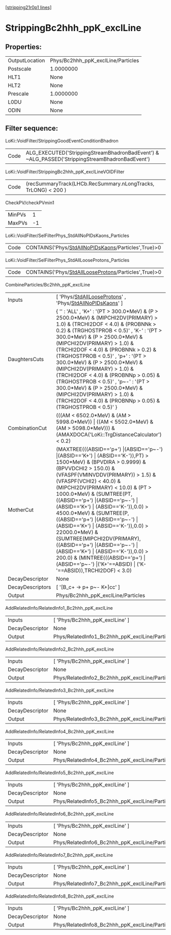 [[stripping21r0p1 lines]](./stripping21r0p1-index)

# StrippingBc2hhh_ppK_exclLine

## Properties:

|                |                                    |
|----------------|------------------------------------|
| OutputLocation | Phys/Bc2hhh_ppK_exclLine/Particles |
| Postscale      | 1.0000000                          |
| HLT1           | None                               |
| HLT2           | None                               |
| Prescale       | 1.0000000                          |
| L0DU           | None                               |
| ODIN           | None                               |

## Filter sequence:

LoKi::VoidFilter/StrippingGoodEventConditionBhadron

|      |                                                                                                |
|------|------------------------------------------------------------------------------------------------|
| Code | ALG_EXECUTED('StrippingStreamBhadronBadEvent') & ~ALG_PASSED('StrippingStreamBhadronBadEvent') |

LoKi::VoidFilter/StrippingBc2hhh_ppK_exclLineVOIDFilter

|      |                                                                |
|------|----------------------------------------------------------------|
| Code | (recSummaryTrack(LHCb.RecSummary.nLongTracks, TrLONG) \< 200 ) |

CheckPV/checkPVmin1

|        |     |
|--------|-----|
| MinPVs | 1   |
| MaxPVs | -1  |

LoKi::VoidFilter/SelFilterPhys_StdAllNoPIDsKaons_Particles

|      |                                                                                                             |
|------|-------------------------------------------------------------------------------------------------------------|
| Code | CONTAINS('Phys/[StdAllNoPIDsKaons](./stripping21r0p1-commonparticles-stdallnopidskaons)/Particles',True)\>0 |

LoKi::VoidFilter/SelFilterPhys_StdAllLooseProtons_Particles

|      |                                                                                                               |
|------|---------------------------------------------------------------------------------------------------------------|
| Code | CONTAINS('Phys/[StdAllLooseProtons](./stripping21r0p1-commonparticles-stdalllooseprotons)/Particles',True)\>0 |

CombineParticles/Bc2hhh_ppK_exclLine

|                  |                                                                                                                                                                                                                                                                                                                                                                                                                                                                                                                                                                                                                                                                                        |
|------------------|----------------------------------------------------------------------------------------------------------------------------------------------------------------------------------------------------------------------------------------------------------------------------------------------------------------------------------------------------------------------------------------------------------------------------------------------------------------------------------------------------------------------------------------------------------------------------------------------------------------------------------------------------------------------------------------|
| Inputs           | [ 'Phys/[StdAllLooseProtons](./stripping21r0p1-commonparticles-stdalllooseprotons)' , 'Phys/[StdAllNoPIDsKaons](./stripping21r0p1-commonparticles-stdallnopidskaons)' ]                                                                                                                                                                                                                                                                                                                                                                                                                                                                                                              |
| DaughtersCuts    | { '' : 'ALL' , 'K+' : '(PT \> 300.0\*MeV) & (P \> 2500.0\*MeV) & (MIPCHI2DV(PRIMARY) \> 1.0) & (TRCHI2DOF \< 4.0) & (PROBNNk \> 0.2) & (TRGHOSTPROB \< 0.5)' , 'K-' : '(PT \> 300.0\*MeV) & (P \> 2500.0\*MeV) & (MIPCHI2DV(PRIMARY) \> 1.0) & (TRCHI2DOF \< 4.0) & (PROBNNk \> 0.2) & (TRGHOSTPROB \< 0.5)' , 'p+' : '(PT \> 300.0\*MeV) & (P \> 2500.0\*MeV) & (MIPCHI2DV(PRIMARY) \> 1.0) & (TRCHI2DOF \< 4.0) & (PROBNNp \> 0.05) & (TRGHOSTPROB \< 0.5)' , 'p~-' : '(PT \> 300.0\*MeV) & (P \> 2500.0\*MeV) & (MIPCHI2DV(PRIMARY) \> 1.0) & (TRCHI2DOF \< 4.0) & (PROBNNp \> 0.05) & (TRGHOSTPROB \< 0.5)' }                                                                      |
| CombinationCut   | (((AM \< 6502.0\*MeV) & (AM \> 5998.0\*MeV)) \| ((AM \< 5502.0\*MeV) & (AM \> 5098.0\*MeV))) & (AMAXDOCA('LoKi::TrgDistanceCalculator') \< 0.2)                                                                                                                                                                                                                                                                                                                                                                                                                                                                                                                                        |
| MotherCut        | (MAXTREE(((ABSID=='p+') \|(ABSID=='p~-') \|(ABSID=='K+') \| (ABSID=='K-')),PT) \> 1500\*MeV) & (BPVDIRA \> 0.9999) & (BPVVDCHI2 \> 150.0) & (VFASPF(VMINVDDV(PRIMARY)) \> 1.5) & (VFASPF(VCHI2) \< 40.0) & (MIPCHI2DV(PRIMARY) \< 10.0) & (PT \> 1000.0\*MeV) & (SUMTREE(PT,((ABSID=='p+') \|(ABSID=='p~-') \|(ABSID=='K+') \| (ABSID=='K-')),0.0) \> 4500.0\*MeV) & (SUMTREE(P,((ABSID=='p+') \|(ABSID=='p~-') \|(ABSID=='K+') \| (ABSID=='K-')),0.0) \> 22000.0\*MeV) & (SUMTREE(MIPCHI2DV(PRIMARY),((ABSID=='p+') \|(ABSID=='p~-') \|(ABSID=='K+') \| (ABSID=='K-')),0.0) \> 200.0) & (MINTREE(((ABSID=='p+') \|(ABSID=='p~-') \|('K+'==ABSID) \| ('K-'==ABSID)),TRCHI2DOF) \< 3.0) |
| DecayDescriptor  | None                                                                                                                                                                                                                                                                                                                                                                                                                                                                                                                                                                                                                                                                                   |
| DecayDescriptors | [ '[B_c+ -\> p+ p~- K+]cc' ]                                                                                                                                                                                                                                                                                                                                                                                                                                                                                                                                                                                                                                                       |
| Output           | Phys/Bc2hhh_ppK_exclLine/Particles                                                                                                                                                                                                                                                                                                                                                                                                                                                                                                                                                                                                                                                     |

AddRelatedInfo/RelatedInfo1_Bc2hhh_ppK_exclLine

|                 |                                                 |
|-----------------|-------------------------------------------------|
| Inputs          | [ 'Phys/Bc2hhh_ppK_exclLine' ]                |
| DecayDescriptor | None                                            |
| Output          | Phys/RelatedInfo1_Bc2hhh_ppK_exclLine/Particles |

AddRelatedInfo/RelatedInfo2_Bc2hhh_ppK_exclLine

|                 |                                                 |
|-----------------|-------------------------------------------------|
| Inputs          | [ 'Phys/Bc2hhh_ppK_exclLine' ]                |
| DecayDescriptor | None                                            |
| Output          | Phys/RelatedInfo2_Bc2hhh_ppK_exclLine/Particles |

AddRelatedInfo/RelatedInfo3_Bc2hhh_ppK_exclLine

|                 |                                                 |
|-----------------|-------------------------------------------------|
| Inputs          | [ 'Phys/Bc2hhh_ppK_exclLine' ]                |
| DecayDescriptor | None                                            |
| Output          | Phys/RelatedInfo3_Bc2hhh_ppK_exclLine/Particles |

AddRelatedInfo/RelatedInfo4_Bc2hhh_ppK_exclLine

|                 |                                                 |
|-----------------|-------------------------------------------------|
| Inputs          | [ 'Phys/Bc2hhh_ppK_exclLine' ]                |
| DecayDescriptor | None                                            |
| Output          | Phys/RelatedInfo4_Bc2hhh_ppK_exclLine/Particles |

AddRelatedInfo/RelatedInfo5_Bc2hhh_ppK_exclLine

|                 |                                                 |
|-----------------|-------------------------------------------------|
| Inputs          | [ 'Phys/Bc2hhh_ppK_exclLine' ]                |
| DecayDescriptor | None                                            |
| Output          | Phys/RelatedInfo5_Bc2hhh_ppK_exclLine/Particles |

AddRelatedInfo/RelatedInfo6_Bc2hhh_ppK_exclLine

|                 |                                                 |
|-----------------|-------------------------------------------------|
| Inputs          | [ 'Phys/Bc2hhh_ppK_exclLine' ]                |
| DecayDescriptor | None                                            |
| Output          | Phys/RelatedInfo6_Bc2hhh_ppK_exclLine/Particles |

AddRelatedInfo/RelatedInfo7_Bc2hhh_ppK_exclLine

|                 |                                                 |
|-----------------|-------------------------------------------------|
| Inputs          | [ 'Phys/Bc2hhh_ppK_exclLine' ]                |
| DecayDescriptor | None                                            |
| Output          | Phys/RelatedInfo7_Bc2hhh_ppK_exclLine/Particles |

AddRelatedInfo/RelatedInfo8_Bc2hhh_ppK_exclLine

|                 |                                                 |
|-----------------|-------------------------------------------------|
| Inputs          | [ 'Phys/Bc2hhh_ppK_exclLine' ]                |
| DecayDescriptor | None                                            |
| Output          | Phys/RelatedInfo8_Bc2hhh_ppK_exclLine/Particles |
